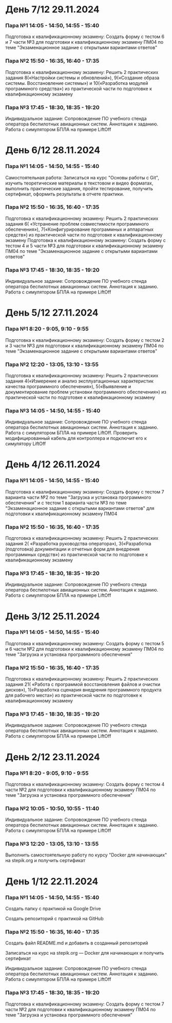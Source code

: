 # День 7/12 29.11.2024

### Пара №1 14:05 - 14:50, 14:55 - 15:40
Подготовка к квалификационному экзамену: Создать форму с тестом 6 и 7 части №3 для подготовки к квалификационному экзамену ПМ04 по теме "Экзаменационное задание с открытыми вариантами ответов"
### Пара №2 15:50 - 16:35, 16:40 - 17:35
Подготовка к квалификационному экзамену: Решить 2 практических задания 8(«Настройки системы и обновлений»), 9(«Создание образа системы. Восстановление системы») и 10(«Разработка модулей программного средства») из практической части по подготовке к квалификационному экзамену
### Пара №3 17:45 - 18:30, 18:35 - 19:20
Индивидуальное задание: Сопровождение ПО учебного стенда оператора беспилотных авиационных систем. Аннотация к заданию. Работа с симулятором БПЛА на примере LiftOff
# День 6/12 28.11.2024
### Пара №1 14:05 - 14:50, 14:55 - 15:40
Самостоятельная работа: Записаться на курс "Основы работы с Git", изучить теоретические материалы в текстовом и видео форматах, выполнить практические задания, пройти тестирование, получить сертификат, оформить результаты в отчете практики.
### Пара №2 15:50 - 16:35, 16:40 - 17:35
Подготовка к квалификационному экзамену: Решить 2 практических задания 6( «Устранение проблем совместимости программного обеспечения»), 7(«Конфигурирование программных и аппаратных средств») из практической части по подготовке к квалификационному экзамену
Подготовка к квалификационному экзамену: Создать форму с тестом 4 и 5 части №3 для подготовки к квалификационному экзамену ПМ04 по теме "Экзаменационное задание с открытыми вариантами ответов"
### Пара №3 17:45 - 18:30, 18:35 - 19:20
Индивидуальное задание: Сопровождение ПО учебного стенда оператора беспилотных авиационных систем. Аннотация к заданию. Работа с симулятором БПЛА на примере LiftOff
# День 5/12 27.11.2024
### Пара №1 8:20 - 9:05, 9:10 - 9:55
Подготовка к квалификационному экзамену: Создать форму с тестом 2 и 3 части №3 для подготовки к квалификационному экзамену ПМ04 по теме "Экзаменационное задание с открытыми вариантами ответов"
### Пара №2 12:20 - 13:05, 13:10 - 13:55
Подготовка к квалификационному экзамену: Решить 2 практических задания 4(«Измерение и анализ эксплуатационных характеристик качества программного обеспечения»), 5(«Выявление и документирование проблем установки программного обеспечения») из практической части по подготовке к квалификационному экзамену
### Пара №3 14:05 - 14:50, 14:55 - 15:40
Индивидуальное задание: Сопровождение ПО учебного стенда оператора беспилотных авиационных систем. Аннотация к заданию. Работа с симулятором БПЛА на примере LiftOff. Проверить модифицированный кабель для контроллера и подключит его к симулятору LiftOff
# День 4/12 26.11.2024
### Пара №1 14:05 - 14:50, 14:55 - 15:40
Подготовка к квалификационному экзамену: Создать форму с тестом 7 варианта части №2 по теме "Загрузка и установка программного обеспечения" и с тестом 1 варианта части №3 по теме "Экзаменационное задание с открытыми вариантами ответов" для подготовки к квалификационному экзамену ПМ04
### Пара №2 15:50 - 16:35, 16:40 - 17:35
Подготовка к квалификационному экзамену: Решить 2 практических задания 2( «Разработка руководства оператора»), 3(«Разработка (подготовка) документации и отчетных форм для внедрения программных средств») из практической части по подготовке к квалификационному экзамену
### Пара №3 17:45 - 18:30, 18:35 - 19:20
Индивидуальное задание: Сопровождение ПО учебного стенда оператора беспилотных авиационных систем. Аннотация к заданию. Работа с симулятором БПЛА на примере LiftOff
# День 3/12 25.11.2024
### Пара №1 14:05 - 14:50, 14:55 - 15:40
Подготовка к квалификационному экзамену: Создать форму с тестом 5 и 6 части №2 для подготовки к квалификационному экзамену ПМ04 по теме "Загрузка и установка программного обеспечения"
### Пара №2 15:50 - 16:35, 16:40 - 17:35
Подготовка к квалификационному экзамену: Решить 2 практических задания 21( «Работа с программой восстановления файлов и очистки дисков»), 1(«Разработка сценария внедрения программного продукта для рабочего места») из практической части по подготовке к квалификационному экзамену
### Пара №3 17:45 - 18:30, 18:35 - 19:20
Индивидуальное задание: Сопровождение ПО учебного стенда оператора беспилотных авиационных систем. Аннотация к заданию. Работа с симулятором БПЛА на примере LiftOff
# День 2/12 23.11.2024
### Пара №1 8:20 - 9:05, 9:10 - 9:55
Подготовка к квалификационному экзамену: Создать форму с тестом 4 части №2 для подготовки к квалификационному экзамену ПМ04 по теме "Загрузка и установка программного обеспечения"
### Пара №2 10:05 - 10:50, 10:55 - 11:40
Индивидуальное задание: Сопровождение ПО учебного стенда оператора беспилотных авиационных систем. Аннотация к заданию. Работа с симулятором БПЛА на примере LiftOff
### Пара №3 12:20 - 13:05, 13:10 - 13:55
Выполнить самостоятельную работу по курсу "Docker для начинающих" на stepik.org и получить сертификат
# День 1/12 22.11.2024
### Пара №1 14:05 - 14:50, 14:55 - 15:40
Создать папку с практикой на Google Drive

Создать репозиторий с практикой на GitHub

### Пара №2 15:50 - 16:35, 16:40 - 17:35
Создать файл README.md и добавить в созданный репозиторий

Записаться на курс на stepik.org — Docker для начинающих и получить сертификат

Индивидуальное задание: Сопровождение ПО учебного стенда оператора беспилотных авиационных систем. Аннотация к заданию. Работа с симулятором БПЛА на примере LiftOff

### Пара №3 17:45 - 18:30, 18:35 - 19:20
Подготовка к квалификационному экзамену: Создать форму с тестом 7 части №2 для подготовки к квалификационному экзамену ПМ04 по теме "Загрузка и установка программного обеспечения"